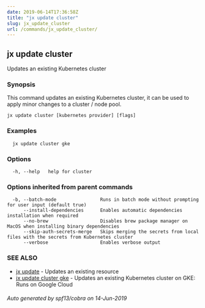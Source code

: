 ```yaml
---
date: 2019-06-14T17:36:58Z
title: "jx update cluster"
slug: jx_update_cluster
url: /commands/jx_update_cluster/
---
```

## jx update cluster

Updates an existing Kubernetes cluster

### Synopsis

This command updates an existing Kubernetes cluster, it can be used to apply minor changes to a cluster / node pool.

```
jx update cluster [kubernetes provider] [flags]
```

### Examples

```
  jx update cluster gke
```

### Options

```
  -h, --help   help for cluster
```

### Options inherited from parent commands

```
  -b, --batch-mode                Runs in batch mode without prompting for user input (default true)
      --install-dependencies      Enables automatic dependencies installation when required
      --no-brew                   Disables brew package manager on MacOS when installing binary dependencies
      --skip-auth-secrets-merge   Skips merging the secrets from local files with the secrets from Kubernetes cluster
      --verbose                   Enables verbose output
```

### SEE ALSO

* [jx update](/commands/jx_update/)	 - Updates an existing resource
* [jx update cluster gke](/commands/jx_update_cluster_gke/)	 - Updates an existing Kubernetes cluster on GKE: Runs on Google Cloud

###### Auto generated by spf13/cobra on 14-Jun-2019
